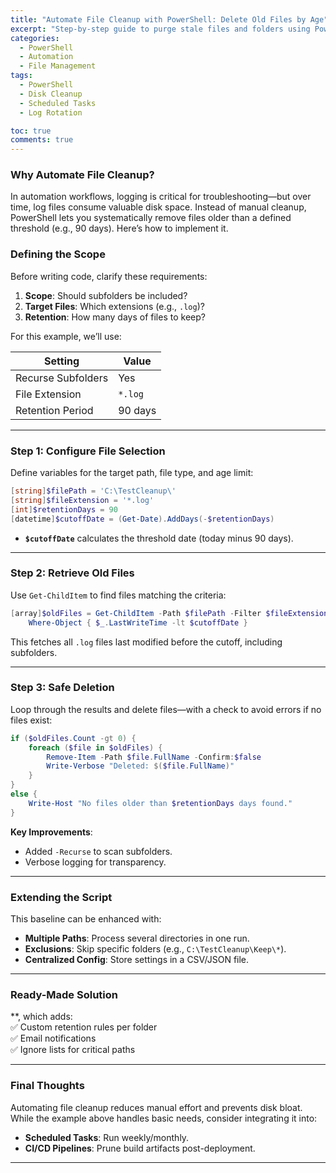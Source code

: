 ```yaml
---
title: "Automate File Cleanup with PowerShell: Delete Old Files by Age"  
excerpt: "Step-by-step guide to purge stale files and folders using PowerShell—set retention policies and free up disk space automatically."  
categories:  
  - PowerShell  
  - Automation  
  - File Management  
tags:  
  - PowerShell  
  - Disk Cleanup  
  - Scheduled Tasks  
  - Log Rotation  

toc: true  
comments: true  
---  
```


### Why Automate File Cleanup?  

In automation workflows, logging is critical for troubleshooting—but over time, log files consume valuable disk space. Instead of manual cleanup, PowerShell lets you systematically remove files older than a defined threshold (e.g., 90 days). Here’s how to implement it.  

### Defining the Scope  

Before writing code, clarify these requirements:  

1. **Scope**: Should subfolders be included?  
2. **Target Files**: Which extensions (e.g., `.log`)?  
3. **Retention**: How many days of files to keep?  

For this example, we’ll use:  

| **Setting**          | **Value**       |  
|----------------------|----------------|  
| Recurse Subfolders   | Yes            |  
| File Extension       | `*.log`        |  
| Retention Period     | 90 days        |  

---

### Step 1: Configure File Selection  

Define variables for the target path, file type, and age limit:  

```powershell  
[string]$filePath = 'C:\TestCleanup\'  
[string]$fileExtension = '*.log'  
[int]$retentionDays = 90  
[datetime]$cutoffDate = (Get-Date).AddDays(-$retentionDays)  
```  

- **`$cutoffDate`** calculates the threshold date (today minus 90 days).  

---

### Step 2: Retrieve Old Files  

Use `Get-ChildItem` to find files matching the criteria:  

```powershell  
[array]$oldFiles = Get-ChildItem -Path $filePath -Filter $fileExtension -Recurse -File |  
    Where-Object { $_.LastWriteTime -lt $cutoffDate }  
```  

This fetches all `.log` files last modified before the cutoff, including subfolders.  

---

### Step 3: Safe Deletion  

Loop through the results and delete files—with a check to avoid errors if no files exist:  

```powershell  
if ($oldFiles.Count -gt 0) {  
    foreach ($file in $oldFiles) {  
        Remove-Item -Path $file.FullName -Confirm:$false  
        Write-Verbose "Deleted: $($file.FullName)"  
    }  
}  
else {  
    Write-Host "No files older than $retentionDays days found."  
}  
```  

**Key Improvements**:  
- Added `-Recurse` to scan subfolders.  
- Verbose logging for transparency.  

---

### Extending the Script  

This baseline can be enhanced with:  
- **Multiple Paths**: Process several directories in one run.  
- **Exclusions**: Skip specific folders (e.g., `C:\TestCleanup\Keep\*`).  
- **Centralized Config**: Store settings in a CSV/JSON file.  

---

### Ready-Made Solution  
**, which adds:  
✅ Custom retention rules per folder  
✅ Email notifications  
✅ Ignore lists for critical paths  

---

### Final Thoughts  

Automating file cleanup reduces manual effort and prevents disk bloat. While the example above handles basic needs, consider integrating it into:  
- **Scheduled Tasks**: Run weekly/monthly.  
- **CI/CD Pipelines**: Prune build artifacts post-deployment.  

--- 